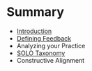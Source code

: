 # Summary

* [Introduction](README.md)
* [Defining Feedback](chapter1.md)
* Analyzing your Practice
* [SOLO Taxonomy](solo-taxonomy.md)
* Constructive Alignment

